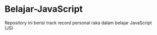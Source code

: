 # Belajar-JavaScript
Repository ini berisi track record personal raka dalam belajar JavaScript (JS)

